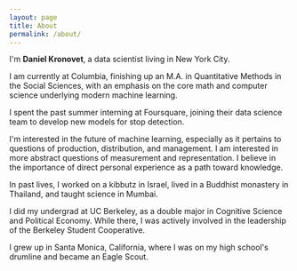 ```yaml
---
layout: page
title: About
permalink: /about/
---
```


I'm **Daniel Kronovet**, a data scientist living in New York City.

I am currently at Columbia, finishing up an M.A. in Quantitative Methods in the Social Sciences, with an emphasis on the core math and computer science underlying modern machine learning.

I spent the past summer interning at Foursquare, joining their data science team to develop new models for stop detection.

I'm interested in the future of machine learning, especially as it pertains to questions of production, distribution, and management. I am interested in more abstract questions of measurement and representation. I believe in the importance of direct personal experience as a path toward knowledge.

In past lives, I worked on a kibbutz in Israel, lived in a Buddhist monastery in Thailand, and taught science in Mumbai.

I did my undergrad at UC Berkeley, as a double major in Cognitive Science and Political Economy. While there, I was actively involved in the leadership of the Berkeley Student Cooperative.

I grew up in Santa Monica, California, where I was on my high school's drumline and became an Eagle Scout.